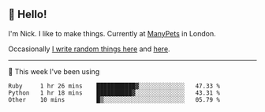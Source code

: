 ## 👋 Hello! 

I'm Nick. I like to make things. Currently at [ManyPets](https://manypets.com) in London.

Occasionally [I write random things here](https://nicksnell.com) and [here](https://twitter.com/nicksnell).

-------

🚀 This week I've been using

<!--START_SECTION:waka-->

```text
Ruby     1 hr 26 mins    ███████████▓░░░░░░░░░░░░░   47.33 %
Python   1 hr 18 mins    ██████████▓░░░░░░░░░░░░░░   43.31 %
Other    10 mins         █▒░░░░░░░░░░░░░░░░░░░░░░░   05.79 %
```

<!--END_SECTION:waka-->

